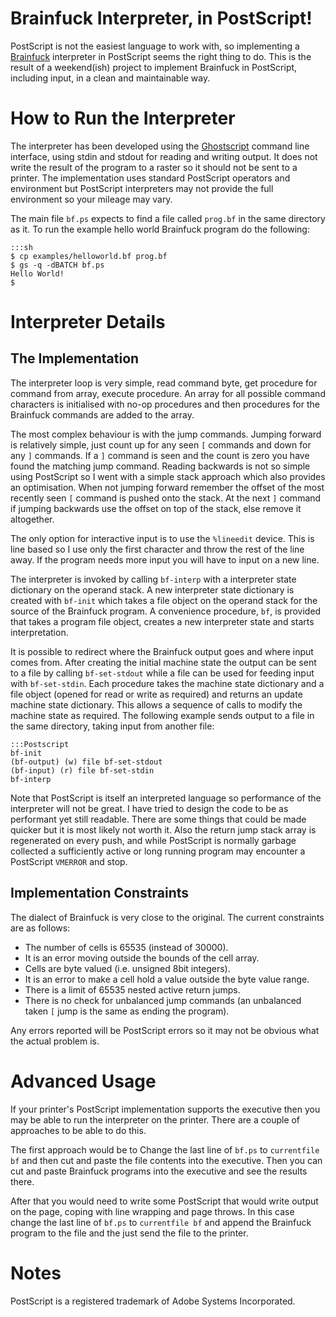 Brainfuck Interpreter, in PostScript!
=====================================

PostScript is not the easiest language to work with, so implementing a
[Brainfuck](http://en.wikipedia.org/wiki/Brainfuck) interpreter in PostScript
seems the right thing to do.
This is the result of a weekend(ish) project to implement Brainfuck in
PostScript, including input, in a clean and maintainable way.

How to Run the Interpreter
==========================
The interpreter has been developed using the
[Ghostscript](http://www.ghostscript.com) command line interface, using stdin
and stdout for reading and writing output.
It does not write the result of the program to a raster so it should not be sent
to a printer.
The implementation uses standard PostScript operators and environment but
PostScript interpreters may not provide the full environment so your mileage may
vary.

The main file `bf.ps` expects to find a file called `prog.bf` in the same
directory as it.
To run the example hello world Brainfuck program do the following:

    :::sh
    $ cp examples/helloworld.bf prog.bf
    $ gs -q -dBATCH bf.ps
    Hello World!
    $

Interpreter Details
===================

The Implementation
------------------

The interpreter loop is very simple, read command byte, get procedure for
command from array, execute procedure.
An array for all possible command characters is initialised with no-op
procedures and then procedures for the Brainfuck commands are added to
the array.

The most complex behaviour is with the jump commands.
Jumping forward is relatively simple, just count up for any seen `[` commands
and down for any `]` commands.
If a `]` command is seen and the count is zero you have found the matching jump
command.
Reading backwards is not so simple using PostScript so I went with a simple
stack approach which also provides an optimisation.
When not jumping forward remember the offset of the most recently seen `[`
command is pushed onto the stack.
At the next `]` command if jumping backwards use the offset on top of the stack,
else remove it altogether.

The only option for interactive input is to use the `%lineedit` device.
This is line based so I use only the first character and throw the rest of the
line away.
If the program needs more input you will have to input on a new line.

The interpreter is invoked by calling `bf-interp` with a interpreter state
dictionary on the operand stack.
A new interpreter state dictionary is created with `bf-init` which takes a file
object on the operand stack for the source of the Brainfuck program.
A convenience procedure, `bf`, is provided that takes a program file object,
creates a new interpreter state and starts interpretation.

It is possible to redirect where the Brainfuck output goes and where input comes
from.
After creating the initial machine state the output can be sent to a file by
calling `bf-set-stdout` while a file can be used for feeding input with
`bf-set-stdin`.
Each procedure takes the machine state dictionary and a file object (opened
for read or write as required) and returns an update machine state dictionary.
This allows a sequence of calls to modify the machine state as required.
The following example sends output to a file in the same directory, taking input
from another file:

    :::Postscript
    bf-init
    (bf-output) (w) file bf-set-stdout
    (bf-input) (r) file bf-set-stdin
    bf-interp

Note that PostScript is itself an interpreted language so performance of the
interpreter will not be great.
I have tried to design the code to be as performant yet still readable.
There are some things that could be made quicker but it is most likely not worth
it.
Also the return jump stack array is regenerated on every push, and while
PostScript is normally garbage collected a sufficiently active or long running
program may encounter a PostScript `VMERROR` and stop.

Implementation Constraints
--------------------------

The dialect of Brainfuck is very close to the original.
The current constraints are as follows:

- The number of cells is 65535 (instead of 30000).
- It is an error moving outside the bounds of the cell array.
- Cells are byte valued (i.e. unsigned 8bit integers).
- It is an error to make a cell hold a value outside the byte value range.
- There is a limit of 65535 nested active return jumps.
- There is no check for unbalanced jump commands (an unbalanced taken `[` jump
  is the same as ending the program).

Any errors reported will be PostScript errors so it may not be obvious what the
actual problem is.

Advanced Usage
==============

If your printer's PostScript implementation supports the executive then you may
be able to run the interpreter on the printer.
There are a couple of approaches to be able to do this.

The first approach would be to Change the last line of `bf.ps` to `currentfile
bf` and then cut and paste the file contents into the executive.
Then you can cut and paste Brainfuck programs into the executive and see the
results there.

After that you would need to write some PostScript that would write output on
the page, coping with line wrapping and page throws.
In this case change the last line of `bf.ps` to `currentfile bf` and append the
Brainfuck program to the file and the just send the file to the printer.

Notes
=====

PostScript is a registered trademark of Adobe Systems Incorporated.
